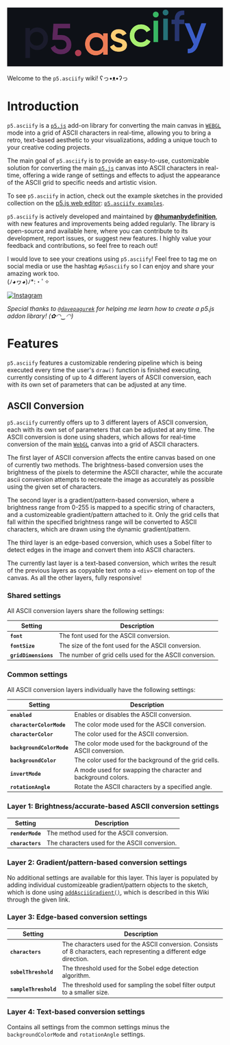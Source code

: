 <p align="center">
  <img src="https://github.com/humanbydefinition/p5.asciify/raw/main/repo_assets/p5.asciify.animated-logo.gif" />
</p>

Welcome to the `p5.asciify` wiki! ʕっ•ᴥ•ʔっ

# Introduction

`p5.asciify` is a [`p5.js`](https://p5js.org/) add-on library for converting the main canvas in [`WEBGL`](https://p5js.org/reference/p5/WEBGL/) mode into a grid of ASCII characters in real-time, allowing you to bring a retro, text-based aesthetic to your visualizations, adding a unique touch to your creative coding projects.

The main goal of `p5.asciify` is to provide an easy-to-use, customizable solution for converting the main [`p5.js`](https://p5js.org/) canvas into ASCII characters in real-time, offering a wide range of settings and effects to adjust the appearance of the ASCII grid to specific needs and artistic vision.

To see `p5.asciify` in action, check out the example sketches in the provided collection on the [p5.js web editor](https://editor.p5js.org/): 
[`p5.asciify examples`](https://editor.p5js.org/humanbydefinition/collections/DUa3pcJqn).

`p5.asciify` is actively developed and maintained by [**@humanbydefinition**](https://github.com/humanbydefinition), with new features and improvements being added regularly. The library is open-source and available here, where you can contribute to its development, report issues, or suggest new features. I highly value your feedback and contributions, so feel free to reach out!

I would love to see your creations using `p5.asciify`! Feel free to tag me on social media or use the hashtag `#p5asciify` so I can enjoy and share your amazing work too.  
(ﾉ◕ヮ◕)ﾉ*:・ﾟ✧ 

[![Instagram](https://img.shields.io/badge/Instagram-lightgrey?style=social&logo=instagram)](https://www.instagram.com/humanbydefinition/)

*Special thanks to [`@davepagurek`](https://github.com/davepagurek) for helping me learn how to create a p5.js addon library! (✿◠‿◠)*

# Features

`p5.asciify` features a customizable rendering pipeline which is being executed every time the user's `draw()` function is finished executing, currently consisting of up to 4 different layers of ASCII conversion, each with its own set of parameters that can be adjusted at any time.

## ASCII Conversion

`p5.asciify` currently offers up to 3 different layers of ASCII conversion, each with its own set of parameters that can be adjusted at any time. The ASCII conversion is done using shaders, which allows for real-time conversion of the main [`WebGL`](https://en.wikipedia.org/wiki/WebGL) canvas into a grid of ASCII characters.

The first layer of ASCII conversion affects the entire canvas based on one of currently two methods. The brightness-based conversion uses the brightness of the pixels to determine the ASCII character, while the accurate ascii conversion attempts to recreate the image as accurately as possible using the given set of characters.

The second layer is a gradient/pattern-based conversion, where a brightness range from 0-255 is mapped to a specific string of characters, and a customizeable gradient/pattern attached to it. Only the grid cells that fall within the specified brightness range will be converted to ASCII characters, which are drawn using the dynamic gradient/pattern.

The third layer is an edge-based conversion, which uses a Sobel filter to detect edges in the image and convert them into ASCII characters.

The currently last layer is a text-based conversion, which writes the result of the previous layers as copyable text onto a `<div>` element on top of the canvas. As all the other layers, fully responsive!

### Shared settings

All ASCII conversion layers share the following settings:

| Setting          | Description                                                                                          |
|------------------|------------------------------------------------------------------------------------------------------|
| **`font`**         | The font used for the ASCII conversion.                                                              |
| **`fontSize`**     | The size of the font used for the ASCII conversion.                                                  |
| **`gridDimensions`**     | The number of grid cells used for the ASCII conversion.                                              |

### Common settings

All ASCII conversion layers individually have the following settings:

| Setting          | Description                                                                                          |
|------------------|------------------------------------------------------------------------------------------------------|
| **`enabled`**      | Enables or disables the ASCII conversion.                                                           |
| **`characterColorMode`** | The color mode used for the ASCII conversion.                                                       |
| **`characterColor`** | The color used for the ASCII conversion.                                                            |
| **`backgroundColorMode`** | The color mode used for the background of the ASCII conversion.                                     |
| **`backgroundColor`** | The color used for the background of the grid cells.                                                |
| **`invertMode`**   | A mode used for swapping the character and background colors.                                       |
| **`rotationAngle`** | Rotate the ASCII characters by a specified angle.                                                   |

### Layer 1: Brightness/accurate-based ASCII conversion settings
| Setting          | Description                                                                                          |
|------------------|------------------------------------------------------------------------------------------------------|
| **`renderMode`**   | The method used for the ASCII conversion.                                                           |
| **`characters`**   | The characters used for the ASCII conversion.                                                       |

### Layer 2: Gradient/pattern-based conversion settings

No additional settings are available for this layer. This layer is populated by adding individual customizeable gradient/pattern objects to the sketch, which is done using [`addAsciiGradient()`](https://github.com/humanbydefinition/p5.asciify/wiki/02_Usage#addasciigradient), which is described in this Wiki through the given link.

### Layer 3: Edge-based conversion settings

| Setting          | Description                                                                                          |
|------------------|------------------------------------------------------------------------------------------------------|
| **`characters`**   | The characters used for the ASCII conversion. Consists of 8 characters, each representing a different edge direction. |
| **`sobelThreshold`** | The threshold used for the Sobel edge detection algorithm.                                           |
| **`sampleThreshold`** | The threshold used for sampling the sobel filter output to a smaller size.

### Layer 4: Text-based conversion settings

Contains all settings from the common settings minus the `backgroundColorMode` and `rotationAngle` settings.